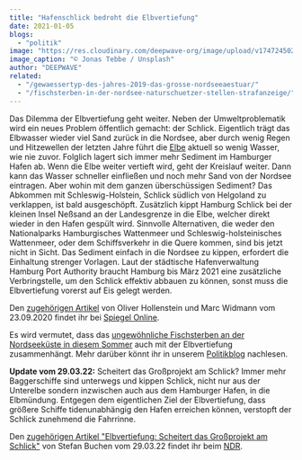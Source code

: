 ```yaml
---
title: "Hafenschlick bedroht die Elbvertiefung"
date: 2021-01-05
blogs: 
  - "politik"
image: "https://res.cloudinary.com/deepwave-org/image/upload/v1747245022/deepwave.org/jonas-tebbe-xwlJbLvWHLo-unsplash-scaled.jpg"
image_caption: "© Jonas Tebbe / Unsplash"
author: "DEEPWAVE"
related: 
  - "/gewaessertyp-des-jahres-2019-das-grosse-nordseeaestuar/"
  - "/fischsterben-in-der-nordsee-naturschuetzer-stellen-strafanzeige/"
---
```


Das Dilemma der Elbvertiefung geht weiter. Neben der Umweltproblematik wird ein neues Problem öffentlich gemacht: der Schlick. Eigentlich trägt das Elbwasser wieder viel Sand zurück in die Nordsee, aber durch wenig Regen und Hitzewellen der letzten Jahre führt die [Elbe](https://www.deepwave.org/gewaessertyp-des-jahres-2019-das-grosse-nordseeaestuar/) aktuell so wenig Wasser, wie nie zuvor. Folglich lagert sich immer mehr Sediment im Hamburger Hafen ab. Wenn die Elbe weiter vertieft wird, geht der Kreislauf weiter. Dann kann das Wasser schneller einfließen und noch mehr Sand von der Nordsee eintragen. Aber wohin mit dem ganzen überschüssigen Sediment? Das Abkommen mit Schleswig-Holstein, Schlick südlich von Helgoland zu verklappen, ist bald ausgeschöpft. Zusätzlich kippt Hamburg Schlick bei der kleinen Insel Neßsand an der Landesgrenze in die Elbe, welcher direkt wieder in den Hafen gespült wird. Sinnvolle Alternativen, die weder den Nationalparks Hamburgisches Wattenmeer und Schleswig-holsteinisches Wattenmeer, oder dem Schiffsverkehr in die Quere kommen, sind bis jetzt nicht in Sicht. Das Sediment einfach in die Nordsee zu kippen, erfordert die Einhaltung strenger Vorlagen. Laut der städtische Hafenverwaltung Hamburg Port Authority braucht Hamburg bis März 2021 eine zusätzliche Verbringstelle, um den Schlick effektiv abbauen zu können, sonst muss die Elbvertiefung vorerst auf Eis gelegt werden.

Den [zugehörigen Artikel](https://www.zeit.de/hamburg/2020-09/hamburger-hafen-elbvertiefung-schlick-wattenmeer-umweltschutz-klimawandel) von Oliver Hollenstein und Marc Widmann vom 23.09.2020 findet ihr bei [Spiegel Online](https://www.zeit.de/index).

Es wird vermutet, dass das [ungewöhnliche Fischsterben an der Nordseeküste in diesem Sommer](https://www.deepwave.org/fischsterben-in-der-nordsee-naturschuetzer-stellen-strafanzeige/) auch mit der Elbvertiefung zusammenhängt. Mehr darüber könnt ihr in unserem [Politikblog](https://www.deepwave.org/blogs/politik/) nachlesen.

**Update vom 29.03.22:** Scheitert das Großprojekt am Schlick? Immer mehr Baggerschiffe sind unterwegs und kippen Schlick, nicht nur aus der Unterelbe sondern inzwischen auch aus dem Hamburger Hafen, in die Elbmündung. Entgegen dem eigentlichen Ziel der Elbvertiefung, dass größere Schiffe tidenunabhängig den Hafen erreichen können, verstopft der Schlick zunehmend die Fahrrinne.

Den [zugehörigen Artikel "Elbvertiefung: Scheitert das Großprojekt am Schlick"](https://www.ndr.de/fernsehen/sendungen/panorama3/Elbvertiefung-Scheitert-das-Grossprojekt-am-Schlick,elbvertiefung890.html) von Stefan Buchen vom 29.03.22 findet ihr beim [NDR](https://www.ndr.de/index.html).
